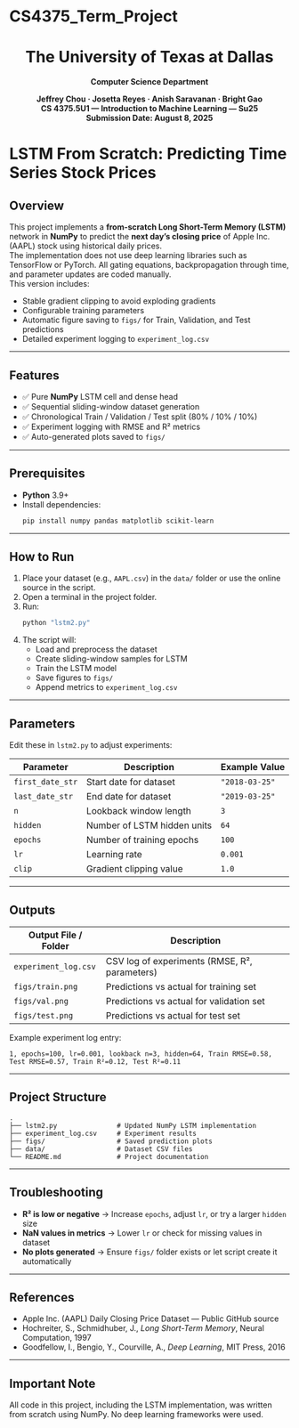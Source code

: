# CS4375_Term_Project
<div align="center">

# The University of Texas at Dallas  
**Computer Science Department**

**Jeffrey Chou · Josetta Reyes · Anish Saravanan · Bright Gao**  
**CS 4375.5U1 — Introduction to Machine Learning — Su25**  
**Submission Date: August 8, 2025**

</div>

# LSTM From Scratch: Predicting Time Series Stock Prices

## Overview
This project implements a **from-scratch Long Short-Term Memory (LSTM)** network in **NumPy** to predict the **next day’s closing price** of Apple Inc. (AAPL) stock using historical daily prices.  
The implementation does not use deep learning libraries such as TensorFlow or PyTorch. All gating equations, backpropagation through time, and parameter updates are coded manually.  
This version includes:
- Stable gradient clipping to avoid exploding gradients
- Configurable training parameters
- Automatic figure saving to `figs/` for Train, Validation, and Test predictions
- Detailed experiment logging to `experiment_log.csv`

---

## Features
- ✅ Pure **NumPy** LSTM cell and dense head  
- ✅ Sequential sliding-window dataset generation  
- ✅ Chronological Train / Validation / Test split (80% / 10% / 10%)  
- ✅ Experiment logging with RMSE and R² metrics  
- ✅ Auto-generated plots saved to `figs/`

---

## Prerequisites
- **Python** 3.9+
- Install dependencies:
  ```bash
  pip install numpy pandas matplotlib scikit-learn
  ```

---
  ## How to Run

1. Place your dataset (e.g., `AAPL.csv`) in the `data/` folder or use the online source in the script.  
2. Open a terminal in the project folder.  
3. Run:
   ```bash
   python "lstm2.py"
   ```
4. The script will:
   - Load and preprocess the dataset
   - Create sliding-window samples for LSTM
   - Train the LSTM model
   - Save figures to `figs/`
   - Append metrics to `experiment_log.csv`

---

## Parameters

Edit these in `lstm2.py` to adjust experiments:

| Parameter        | Description                          | Example Value |
|------------------|--------------------------------------|---------------|
| `first_date_str` | Start date for dataset               | `"2018-03-25"`|
| `last_date_str`  | End date for dataset                 | `"2019-03-25"`|
| `n`              | Lookback window length               | `3`           |
| `hidden`         | Number of LSTM hidden units          | `64`          |
| `epochs`         | Number of training epochs            | `100`         |
| `lr`             | Learning rate                        | `0.001`       |
| `clip`           | Gradient clipping value              | `1.0`         |

---

## Outputs

| Output File / Folder   | Description |
|------------------------|-------------|
| `experiment_log.csv`   | CSV log of experiments (RMSE, R², parameters) |
| `figs/train.png`       | Predictions vs actual for training set |
| `figs/val.png`         | Predictions vs actual for validation set |
| `figs/test.png`        | Predictions vs actual for test set |

Example experiment log entry:
```
1, epochs=100, lr=0.001, lookback n=3, hidden=64, Train RMSE=0.58, Test RMSE=0.57, Train R²=0.12, Test R²=0.11
```

---

## Project Structure

```
.
├── lstm2.py               # Updated NumPy LSTM implementation
├── experiment_log.csv     # Experiment results
├── figs/                  # Saved prediction plots
├── data/                  # Dataset CSV files
└── README.md              # Project documentation
```

---

## Troubleshooting

- **R² is low or negative** → Increase `epochs`, adjust `lr`, or try a larger `hidden` size  
- **NaN values in metrics** → Lower `lr` or check for missing values in dataset  
- **No plots generated** → Ensure `figs/` folder exists or let script create it automatically  

---

## References

- Apple Inc. (AAPL) Daily Closing Price Dataset — Public GitHub source  
- Hochreiter, S., Schmidhuber, J., *Long Short-Term Memory*, Neural Computation, 1997  
- Goodfellow, I., Bengio, Y., Courville, A., *Deep Learning*, MIT Press, 2016

---

## Important Note
All code in this project, including the LSTM implementation, was written from scratch using NumPy. No deep learning frameworks were used.
